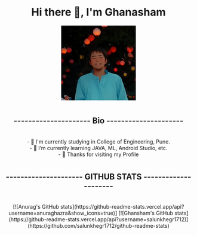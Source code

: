 

 <div id="header" align="center">
 <h1></h1>
  <h1> Hi there 👋, I'm Ghanasham </h1>
 
  <img src="https://github.com/salunkhegr1712/salunkhegr1712/blob/main/ghansham.png" width="200"/>
 <h1></h1><h2>--------------------- Bio ---------------------</h2>
</div>
<br>
 
 <div align="center">
- 🔭 I'm currently studying in College of Engineering, Pune.<br>
- 🌱 I’m currently learning JAVA, ML, Android Studio, etc.<br>
- 💬 Thanks for visiting my Profile <br>

 <h1></h1>
<h2>--------------------- GITHUB STATS ---------------------</h2>
  
 <br>
 [![Anurag's GitHub stats](https://github-readme-stats.vercel.app/api?username=anuraghazra&show_icons=true)]
 [![Ghansham's GitHub stats](https://github-readme-stats.vercel.app/api?username=salunkhegr1712)](https://github.com/salunkhegr1712/github-readme-stats)
</div>

